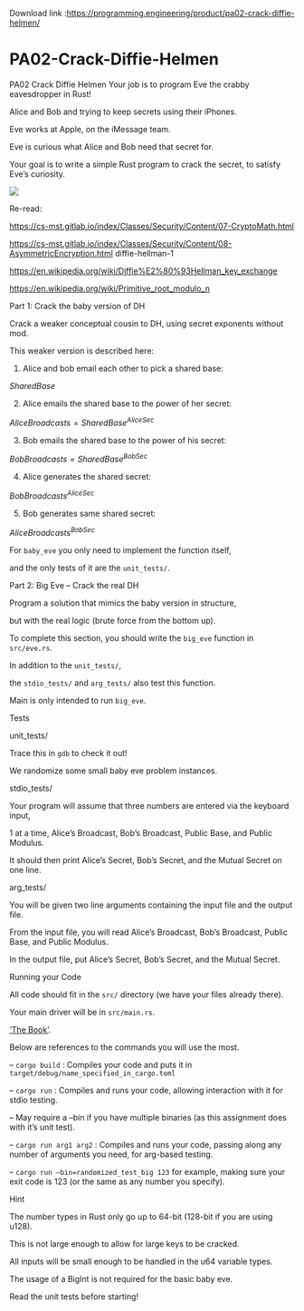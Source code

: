 Download link :https://programming.engineering/product/pa02-crack-diffie-helmen/


# PA02-Crack-Diffie-Helmen
PA02 Crack Diffie Helmen
Your job is to program Eve the crabby eavesdropper in Rust!

Alice and Bob and trying to keep secrets using their iPhones.

Eve works at Apple, on the iMessage team.

Eve is curious what Alice and Bob need that secret for.

Your goal is to write a simple Rust program to crack the secret, to satisfy Eve’s curiosity.

![](crabby_apple.jpg)

Re-read:

https://cs-mst.gitlab.io/index/Classes/Security/Content/07-CryptoMath.html

https://cs-mst.gitlab.io/index/Classes/Security/Content/08-AsymmetricEncryption.html diffie-hellman-1

https://en.wikipedia.org/wiki/Diffie%E2%80%93Hellman_key_exchange

https://en.wikipedia.org/wiki/Primitive_root_modulo_n

Part 1: Crack the baby version of DH

Crack a weaker conceptual cousin to DH, using secret exponents without mod.

This weaker version is described here:

1. Alice and bob email each other to pick a shared base:

$`SharedBase`$

2. Alice emails the shared base to the power of her secret:

$`AliceBroadcasts = SharedBase^{AliceSec}`$

3. Bob emails the shared base to the power of his secret:

$`BobBroadcasts = SharedBase^{BobSec}`$

4. Alice generates the shared secret:

$`BobBroadcasts^{AliceSec}`$

5. Bob generates same shared secret:

$`AliceBroadcasts^{BobSec}`$

For `baby_eve` you only need to implement the function itself,

and the only tests of it are the `unit_tests/`.

Part 2: Big Eve – Crack the real DH

Program a solution that mimics the baby version in structure,

but with the real logic (brute force from the bottom up).

To complete this section, you should write the `big_eve` function in `src/eve.rs`.

In addition to the `unit_tests/`,

the `stdio_tests/` and `arg_tests/` also test this function.

Main is only intended to run `big_eve`.

Tests

unit\_tests/

Trace this in `gdb` to check it out!

We randomize some small baby eve problem instances.

stdio\_tests/

Your program will assume that three numbers are entered via the keyboard input,

1 at a time, Alice’s Broadcast, Bob’s Broadcast, Public Base, and Public Modulus.

It should then print Alice’s Secret, Bob’s Secret, and the Mutual Secret on one line.

arg\_tests/

You will be given two line arguments containing the input file and the output file.

From the input file, you will read Alice’s Broadcast, Bob’s Broadcast, Public Base, and Public Modulus.

In the output file, put Alice’s Secret, Bob’s Secret, and the Mutual Secret.

Running your Code

All code should fit in the `src/` directory (we have your files already there).

Your main driver will be in `src/main.rs`.

[‘The Book’](https://doc.rust-lang.org/book/ch01-03-hello-cargo.html).

Below are references to the commands you will use the most.

– `cargo build` : Compiles your code and puts it in `target/debug/name_specified_in_cargo.toml`

– `cargo run` : Compiles and runs your code, allowing interaction with it for stdio testing.

– May require a –bin if you have multiple binaries (as this assignment does with it’s unit test).

– `cargo run arg1 arg2` : Compiles and runs your code, passing along any number of arguments you need, for arg-based testing.

– `cargo run –bin=randomized_test_big 123` for example, making sure your exit code is 123 (or the same as any number you specify).

Hint

The number types in Rust only go up to 64-bit (128-bit if you are using u128).

This is not large enough to allow for large keys to be cracked.

All inputs will be small enough to be handled in the u64 variable types.

The usage of a BigInt is not required for the basic baby eve.

Read the unit tests before starting!
